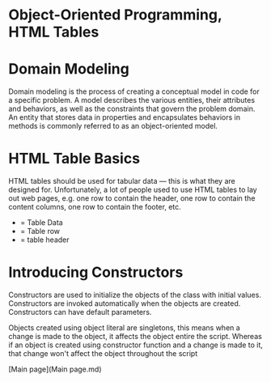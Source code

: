 # Object-Oriented Programming, HTML Tables

# Domain Modeling

Domain modeling is the process of creating a conceptual model in code for a specific problem.
A model describes the various entities, their attributes and behaviors, as well as the constraints that govern the problem domain.
An entity that stores data in properties and encapsulates behaviors in methods is commonly referred to as an object-oriented model.

# HTML Table Basics

HTML tables should be used for tabular data — this is what they are designed for.
Unfortunately, a lot of people used to use HTML tables to lay out web pages, e.g. one row to contain the header, one row to contain the content columns, one row to contain the footer, etc.

- <td> = Table Data
- <tr> = Table row
- <th> = table header

# Introducing Constructors

Constructors are used to initialize the objects of the class with initial values. Constructors are invoked automatically when the objects are created. Constructors can have default parameters.

Objects created using object literal are singletons, this means when a change is made to the object, it affects the object entire the script.
Whereas if an object is created using constructor function and a change is made to it, that change won't affect the object throughout the script

 [Main page](Main page.md)
